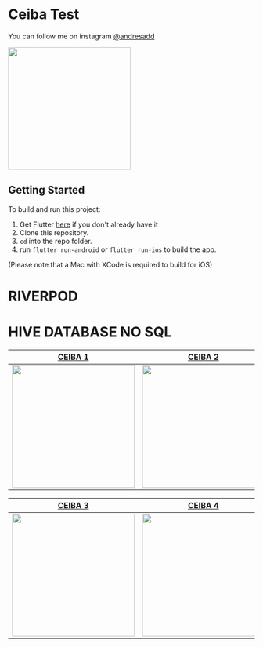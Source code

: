 # Ceiba Test

You can follow me on instagram [@andresadd](https://www.instagram.com/andresadd)

<img src='https://imagenpng.com/wp-content/uploads/2018/03/logoinstagram3.png' width="250">

## Getting Started

To build and run this project:

1. Get Flutter [here](https://flutter.dev) if you don't already have it
2. Clone this repository.
3. `cd` into the repo folder.
4. run `flutter run-android` or `flutter run-ios` to build the app.

(Please note that a Mac with XCode is required to build for iOS)

# RIVERPOD

# HIVE DATABASE NO SQL

| [**CEIBA 1**](https://i.postimg.cc/RVTLHDJP/ceiba-1.jpg)          | [**CEIBA 2**](https://i.postimg.cc/BnY5hPgH/ceiba-2.jpg)          |
| ----------------------------------------------------------------- | ----------------------------------------------------------------- |
| <img src="https://i.postimg.cc/RVTLHDJP/ceiba-1.jpg" width="250"> | <img src="https://i.postimg.cc/BnY5hPgH/ceiba-2.jpg" width="250"> |

| [**CEIBA 3**](https://i.postimg.cc/Jz4cc5bR/ceiba-3.jpg)          | [**CEIBA 4**](https://i.postimg.cc/R0W72Cs8/ceiba-4.jpg)          |
| ----------------------------------------------------------------- | ----------------------------------------------------------------- |
| <img src="https://i.postimg.cc/Jz4cc5bR/ceiba-3.jpg" width="250"> | <img src="https://i.postimg.cc/R0W72Cs8/ceiba-4.jpg" width="250"> |
